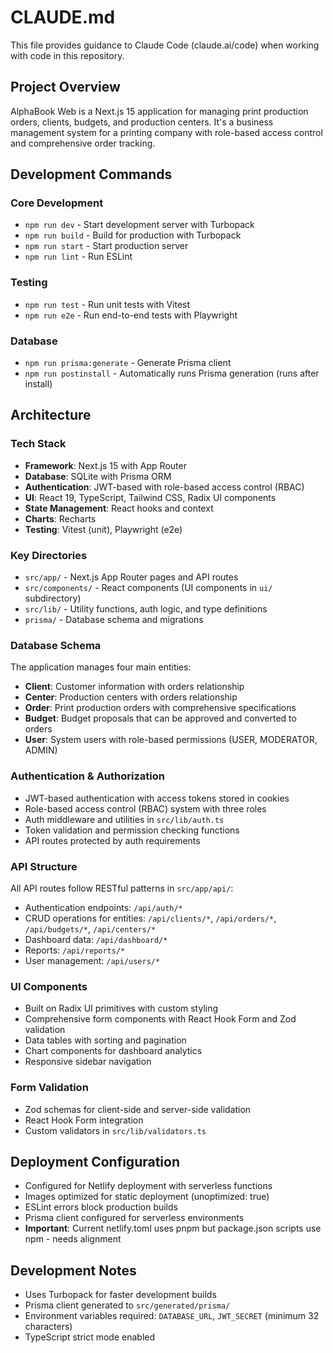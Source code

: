 # CLAUDE.md

This file provides guidance to Claude Code (claude.ai/code) when working with code in this repository.

## Project Overview

AlphaBook Web is a Next.js 15 application for managing print production orders, clients, budgets, and production centers. It's a business management system for a printing company with role-based access control and comprehensive order tracking.

## Development Commands

### Core Development
- `npm run dev` - Start development server with Turbopack
- `npm run build` - Build for production with Turbopack
- `npm run start` - Start production server
- `npm run lint` - Run ESLint

### Testing
- `npm run test` - Run unit tests with Vitest
- `npm run e2e` - Run end-to-end tests with Playwright

### Database
- `npm run prisma:generate` - Generate Prisma client
- `npm run postinstall` - Automatically runs Prisma generation (runs after install)

## Architecture

### Tech Stack
- **Framework**: Next.js 15 with App Router
- **Database**: SQLite with Prisma ORM
- **Authentication**: JWT-based with role-based access control (RBAC)
- **UI**: React 19, TypeScript, Tailwind CSS, Radix UI components
- **State Management**: React hooks and context
- **Charts**: Recharts
- **Testing**: Vitest (unit), Playwright (e2e)

### Key Directories
- `src/app/` - Next.js App Router pages and API routes
- `src/components/` - React components (UI components in `ui/` subdirectory)
- `src/lib/` - Utility functions, auth logic, and type definitions
- `prisma/` - Database schema and migrations

### Database Schema
The application manages four main entities:
- **Client**: Customer information with orders relationship
- **Center**: Production centers with orders relationship
- **Order**: Print production orders with comprehensive specifications
- **Budget**: Budget proposals that can be approved and converted to orders
- **User**: System users with role-based permissions (USER, MODERATOR, ADMIN)

### Authentication & Authorization
- JWT-based authentication with access tokens stored in cookies
- Role-based access control (RBAC) system with three roles
- Auth middleware and utilities in `src/lib/auth.ts`
- Token validation and permission checking functions
- API routes protected by auth requirements

### API Structure
All API routes follow RESTful patterns in `src/app/api/`:
- Authentication endpoints: `/api/auth/*`
- CRUD operations for entities: `/api/clients/*`, `/api/orders/*`, `/api/budgets/*`, `/api/centers/*`
- Dashboard data: `/api/dashboard/*`
- Reports: `/api/reports/*`
- User management: `/api/users/*`

### UI Components
- Built on Radix UI primitives with custom styling
- Comprehensive form components with React Hook Form and Zod validation
- Data tables with sorting and pagination
- Chart components for dashboard analytics
- Responsive sidebar navigation

### Form Validation
- Zod schemas for client-side and server-side validation
- React Hook Form integration
- Custom validators in `src/lib/validators.ts`

## Deployment Configuration
- Configured for Netlify deployment with serverless functions
- Images optimized for static deployment (unoptimized: true)
- ESLint errors block production builds
- Prisma client configured for serverless environments
- **Important**: Current netlify.toml uses pnpm but package.json scripts use npm - needs alignment

## Development Notes
- Uses Turbopack for faster development builds
- Prisma client generated to `src/generated/prisma/`
- Environment variables required: `DATABASE_URL`, `JWT_SECRET` (minimum 32 characters)
- TypeScript strict mode enabled